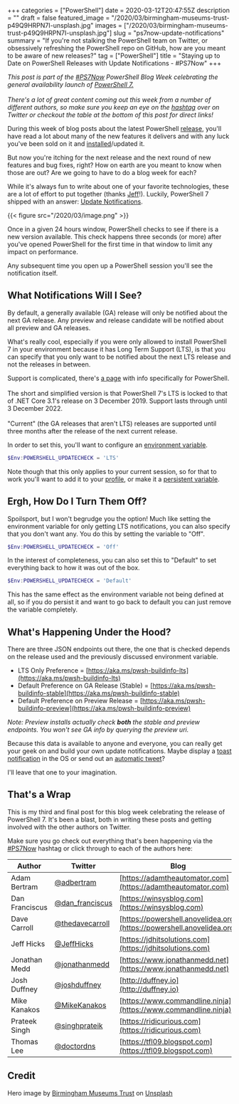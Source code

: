 +++
categories = ["PowerShell"]
date = 2020-03-12T20:47:55Z
description = ""
draft = false
featured_image = "/2020/03/birmingham-museums-trust-p49Q9HRPN7I-unsplash.jpg"
images = ["/2020/03/birmingham-museums-trust-p49Q9HRPN7I-unsplash.jpg"]
slug = "ps7now-update-notifications"
summary = "If you're not stalking the PowerShell team on Twitter, or obsessively refreshing the PowerShell repo on GitHub, how are you meant to be aware of new releases?"
tag = ["PowerShell"]
title = "Staying up to Date on PowerShell Releases with Update Notifications - #PS7Now"
+++


<p class="note"><em>This post is part of the <a href="https://twitter.com/search?q=%23PS7Now" target="_blank">#PS7Now</a> PowerShell Blog Week celebrating the general availability launch of <a href="https://docs.microsoft.com/en-us/powershell/" target="_blank">PowerShell 7.</a></em><br /><br />
<em>There's a lot of great content coming out this week from a number of different authors, so make sure you keep an eye on the <a href="https://twitter.com/search?q=%23PS7Now" target="_blank">hashtag</a> over on Twitter or checkout the table at the bottom of this post for direct links!</em></p>

During this week of blog posts about the latest PowerShell [release](https://github.com/powershell/powershell/releases), you'll have read a lot about many of the new features it delivers and with any luck you've been sold on it and [installed](__GHOST_URL__/2020/03/08/ps7now-installing/)/updated it.

But now you're itching for the next release and the next round of new features and bug fixes, right? How on earth are you meant to know when those are out? Are we going to have to do a blog week for each?

While it's always fun to write about one of your favorite technologies, these are a lot of effort to put together (thanks [Jeff](https://twitter.com/JeffHicks)!). Luckily, PowerShell 7 shipped with an answer: [Update Notifications](https://docs.microsoft.com/en-us/powershell/module/microsoft.powershell.core/about/about_update_notifications?view=powershell-7).

{{< figure src="/2020/03/image.png" >}}

Once in a given 24 hours window, PowerShell checks to see if there is a new version available. This check happens three seconds (or more) after you've opened PowerShell for the first time in that window to limit any impact on performance.

Any subsequent time you open up a PowerShell session you'll see the notification itself.

## What Notifications Will I See?

By default, a generally available (GA) release will only be notified about the next GA release. Any preview and release candidate will be notified about all preview and GA releases.

What's really cool, especially if you were only allowed to install PowerShell 7 in your environment because it has Long Term Support (LTS), is that you can specify that you only want to be notified about the next LTS release and not the releases in between.

<p class="note">Support is complicated, there's <a target="_blank" href="https://docs.microsoft.com/en-nz/powershell/scripting/powershell-support-lifecycle?view=powershell-7#lifecycle-of-powershell-7">a page</a> with info specifically for PowerShell.<br /><br />
The short and simplified version is that PowerShell 7's LTS is locked to that of .NET Core 3.1's release on 3 December 2019. Support lasts through until 3 December 2022.<br /><br />
"Current" (the GA releases that aren't LTS) releases are supported until three months after the release of the next current release.</p>

In order to set this, you'll want to configure an [environment variable](https://docs.microsoft.com/en-us/powershell/module/microsoft.powershell.core/about/about_environment_variables?view=powershell-7).

```powershell
$Env:POWERSHELL_UPDATECHECK = 'LTS'
```

Note though that this only applies to your current session, so for that to work you'll want to add it to your [profile](https://docs.microsoft.com/en-us/powershell/module/microsoft.powershell.core/about/about_profiles?view=powershell-7), or make it a [persistent variable](https://trevorsullivan.net/2016/07/25/powershell-environment-variables/).

## Ergh, How Do I Turn Them Off?

Spoilsport, but I won't begrudge you the option! Much like setting the environment variable for only getting LTS notifications, you can also specify that you don't want any. You do this by setting the variable to "Off".

```powershell
$Env:POWERSHELL_UPDATECHECK = 'Off'
```

In the interest of completeness, you can also set this to "Default" to set everything back to how it was out of the box.

```powershell
$Env:POWERSHELL_UPDATECHECK = 'Default'
```

This has the same effect as the environment variable not being defined at all, so if you do persist it and want to go back to default you can just remove the variable completely.

## What's Happening Under the Hood?

There are three JSON endpoints out there, the one that is checked depends on the release used and the previously discussed environment variable.

* LTS Only Preference = [https://aka.ms/pwsh-buildinfo-lts](https://aka.ms/pwsh-buildinfo-lts)
* Default Preference on GA Release (Stable) = [https://aka.ms/pwsh-buildinfo-stable](https://aka.ms/pwsh-buildinfo-stable)
* Default Preference on Preview Release = [https://aka.ms/pwsh-buildinfo-preview](https://aka.ms/pwsh-buildinfo-preview)

_Note: Preview installs actually check_ **_both_** _the stable and preview endpoints. You won't see GA info by querying the preview uri._

Because this data is available to anyone and everyone, you can really get your geek on and build your own update notifications. Maybe display a [toast notification](https://www.powershellgallery.com/packages/PoshNotify) in the OS or send out an [automatic tweet](https://www.powershellgallery.com/packages/PSTwitterAPI)?

I'll leave that one to your imagination.

## That's a Wrap

This is my third and final post for this blog week celebrating the release of PowerShell 7. It's been a blast, both in writing these posts and getting involved with the other authors on Twitter.

Make sure you go check out everything that's been happening via the [#PS7Now](https://twitter.com/hashtag/PS7Now?f=live) hashtag or click through to each of the authors here:

| Author         | Twitter                                               | Blog                                                                   |
|----------------|-------------------------------------------------------|------------------------------------------------------------------------|
| Adam Bertram   | [@adbertram](https://twitter.com/adbertram)           | [https://adamtheautomator.com](https://adamtheautomator.com)           |
| Dan Franciscus | [@dan_franciscus](https://twitter.com/dan_franciscus) | [https://winsysblog.com](https://winsysblog.com)                       |
| Dave Carroll   | [@thedavecarroll](https://twitter.com/thedavecarroll) | [https://powershell.anovelidea.org](https://powershell.anovelidea.org) |
| Jeff Hicks     | [@JeffHicks](https://twitter.com/JeffHicks)           | [https://jdhitsolutions.com](https://jdhitsolutions.com)               |
| Jonathan Medd  | [@jonathanmedd](https://twitter.com/jonathanmedd)     | [https://www.jonathanmedd.net](https://www.jonathanmedd.net)           |
| Josh Duffney   | [@joshduffney](https://twitter.com/joshduffney)       | [http://duffney.io](http://duffney.io)                                 |
| Mike Kanakos   | [@MikeKanakos](https://twitter.com/MikeKanakos)       | [https://www.commandline.ninja](https://www.commandline.ninja)                 |
| Prateek Singh  | [@singhprateik](https://twitter.com/singhprateik)     | [https://ridicurious.com](https://ridicurious.com)                     |
| Thomas Lee     | [@doctordns](https://twitter.com/doctordns)           | [https://tfl09.blogspot.com](https://tfl09.blogspot.com)               |

## Credit

Hero image by [Birmingham Museums Trust](https://unsplash.com/@birminghammuseumstrust?utm_source=unsplash&utm_medium=referral&utm_content=creditCopyText) on [Unsplash](https://unsplash.com/?utm_source=unsplash&utm_medium=referral&utm_content=creditCopyText)

